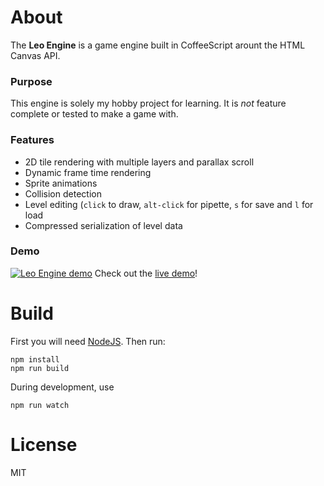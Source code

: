 # About
The **Leo Engine** is a game engine built in CoffeeScript arount the HTML Canvas API.

### Purpose
This engine is solely my hobby project for learning. It is _not_ feature complete or tested to make a game with.

### Features
- 2D tile rendering with multiple layers and parallax scroll
- Dynamic frame time rendering
- Sprite animations
- Collision detection
- Level editing (`click` to draw, `alt-click` for pipette, `s` for save and `l` for load
- Compressed serialization of level data

### Demo
[![Leo Engine demo](https://magnusleo.github.io/Leo-Engine/demo.png)](https://magnusleo.github.io/Leo-Engine/)
Check out the [live demo](https://magnusleo.github.io/Leo-Engine/)!

# Build
First you will need [NodeJS](http://nodejs.org/). Then run:

```
npm install
npm run build
```

During development, use

```
npm run watch
```

# License
MIT
